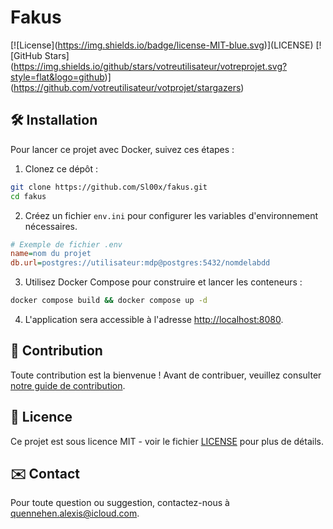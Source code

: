 # Fakus

\[!\[License](https://img.shields.io/badge/license-MIT-blue.svg)\](LICENSE)
\[!\[GitHub Stars](https://img.shields.io/github/stars/votreutilisateur/votreprojet.svg?style=flat&logo=github)\](https://github.com/votreutilisateur/votprojet/stargazers)

## 🛠 Installation

Pour lancer ce projet avec Docker, suivez ces étapes :

1. Clonez ce dépôt :

```bash
git clone https://github.com/Sl00x/fakus.git
cd fakus
```

2. Créez un fichier `env.ini` pour configurer les variables d'environnement nécessaires.

```ini
# Exemple de fichier .env
name=nom du projet
db.url=postgres://utilisateur:mdp@postgres:5432/nomdelabdd
```

3. Utilisez Docker Compose pour construire et lancer les conteneurs :

```bash
docker compose build && docker compose up -d
```

4. L'application sera accessible à l'adresse [http://localhost:8080](http://localhost:8080).

## 🤝 Contribution

Toute contribution est la bienvenue ! Avant de contribuer, veuillez consulter [notre guide de contribution](CONTRIBUTING.md).

## 📝 Licence

Ce projet est sous licence MIT - voir le fichier [LICENSE](LICENSE) pour plus de détails.

## ✉️ Contact

Pour toute question ou suggestion, contactez-nous à [quennehen.alexis@icloud.com](mailto:quennehen.alexis@icloud.com).
